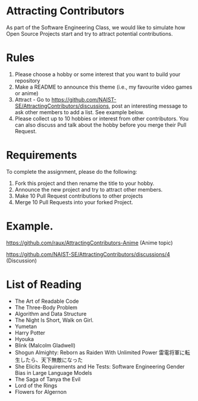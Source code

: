 # Attracting Contributors
As part of the Software Engineering Class, we would like to simulate how Open Source Projects start and try to attract potential contributions.

# Rules

1. Please choose a hobby or some interest that you want to build your repository
2. Make a README to announce this theme (i.e., my favourite video games or anime)
3. Attract - Go to https://github.com/NAIST-SE/AttractingContributors/discussions, post an interesting message to ask other members to add a list. See example below.
4. Please collect up to 10 hobbies or interest from other contributors. You can also discuss and talk about the hobby before you merge their Pull Request.

# Requirements
To complete the assignment, please do the following:
1. Fork this project and then rename the title to your hobby. 
2. Announce the new project and try to attract other members.
3. Make 10 Pull Request contributions to other projects
4. Merge 10 Pull Requests into your forked Project.

# Example. 
https://github.com/raux/AttractingContributors-Anime (Anime topic)

https://github.com/NAIST-SE/AttractingContributors/discussions/4 (Discussion)

# List of Reading
- The Art of Readable Code
- The Three-Body Problem
- Algorithm and Data Structure
- The Night Is Short, Walk on Girl.
- Yumetan
- Harry Potter
- Hyouka
- Blink (Malcolm Gladwell)
- Shogun Almighty: Reborn as Raiden With Unlimited Power 雷電将軍に転生したら、天下無敵になった
- She Elicits Requirements and He Tests: Software Engineering Gender Bias in Large Language Models
- The Saga of Tanya the Evil
- Lord of the Rings
- Flowers for Algernon
